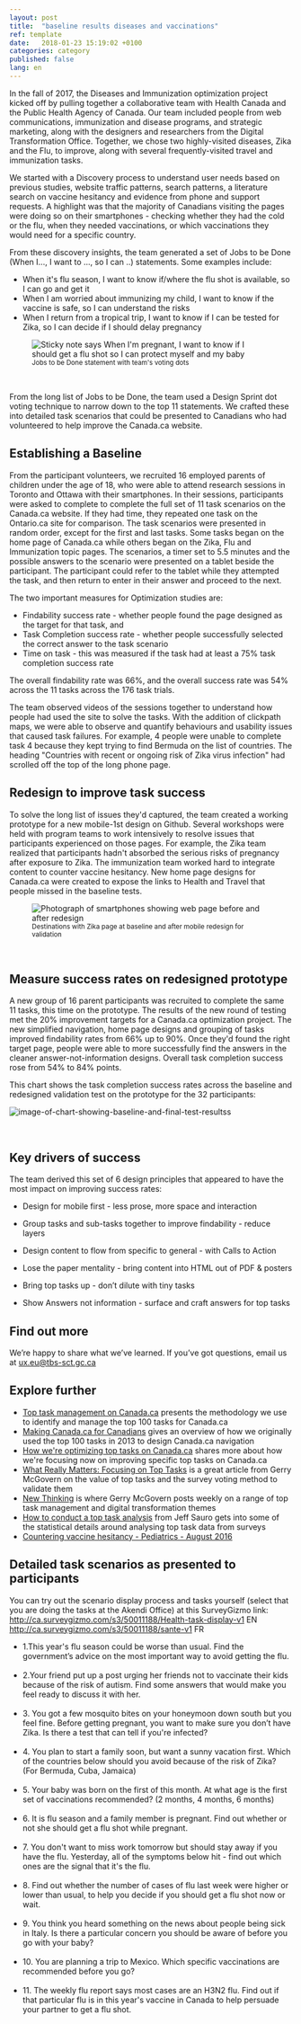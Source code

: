 ```yaml
---
layout: post
title:  "baseline results diseases and vaccinations"
ref: template
date:   2018-01-23 15:19:02 +0100
categories: category
published: false
lang: en
---
```



In the fall of 2017, the Diseases and Immunization optimization project kicked off by pulling together a collaborative team with Health Canada and the Public Health Agency of Canada. Our team included people from web communications, immunization and disease programs, and strategic marketing, along with the designers and researchers from the Digital Transformation Office. Together, we chose two highly-visited diseases, Zika and the Flu, to improve, along with several frequently-visited travel and immunization tasks. 

We started with a Discovery process to understand user needs based on previous studies, website traffic patterns, search patterns, a literature search on vaccine hesitancy and evidence from phone and support requests. A highlight was that the majority of Canadians visiting the pages were doing so on their smartphones - checking whether they had the cold or the flu, when they needed vaccinations, or which vaccinations they would need for a specific country.  

From these discovery insights, the team generated a set of Jobs to be Done (When I..., I want to ..., so I can ..) statements. Some examples include:

* When it's flu season, I want to know	if/where the flu shot is available, so I can	go and get it
* When I am worried about immunizing my child, I want to	know if the vaccine is safe, so I can	understand the risks
* When I return from a tropical trip, I want to	know if I can be tested for Zika, so I can	decide if I should delay pregnancy

<figure>
<img class="img-responsive" alt="Sticky note says When I'm pregnant, I want to know if I should get a flu shot so I can protect myself and my baby" src="/images/JTBD_dots.jpg">
<figcaption><small>Jobs to be Done statement with team's voting dots</small></figcaption>
</figure><br>


From the long list of Jobs to be Done, the team used a Design Sprint dot voting technique to narrow down to the top 11 statements. We crafted these into detailed task scenarios that could be presented to Canadians who had volunteered to help improve the Canada.ca website. 

## Establishing a Baseline 

From the participant volunteers, we recruited 16 employed parents of children under the age of 18, who were able to attend research sessions in Toronto and Ottawa with their smartphones. In their sessions, participants were asked to complete to complete the full set of 11 task scenarios on the Canada.ca website. If they had time, they repeated one task on the Ontario.ca site for comparison. The task scenarios were presented in random order, except for the first and last tasks. Some tasks began on the home page of Canada.ca while others began on the Zika, Flu and Immunization topic pages. The scenarios, a timer set to 5.5 minutes and the possible answers to the scenario were presented on a tablet beside the participant. The participant could refer to the tablet while they attempted the task, and then return to enter in their answer and proceed to the next. 
 
The two important measures for Optimization studies are:
* Findability success rate - whether people found the page designed as the target for that task, and 
* Task Completion success rate - whether people successfully selected the correct answer to the task scenario
* Time on task - this was measured if the task had at least a 75% task completion success rate

The overall findability rate was 66%, and the overall success rate was 54% across the 11 tasks across the 176 task trials. 

The team observed videos of the sessions together to understand how people had used the site to solve the tasks. With the addition of clickpath maps, we were able to observe and quantify behaviours and usability issues that caused task failures. For example, 4 people were unable to complete task 4 because they kept trying to find Bermuda on the list of countries. The heading "Countries with recent or ongoing risk of Zika virus infection" had scrolled off the top of the long phone page. 

## Redesign to improve task success

To solve the long list of issues they'd captured, the team created a working prototype for a new mobile-1st design on Github. Several workshops were held with program teams to work intensively to resolve issues that participants experienced on those pages. For example, the Zika team realized that participants hadn't absorbed the serious risks of pregnancy after exposure to Zika. The immunization team worked hard to integrate content to counter vaccine hesitancy. New home page designs for Canada.ca were created to expose the links to Health and Travel that people missed in the baseline tests. 
<figure>
<img class="img-responsive" alt="Photograph of smartphones showing web page before and after redesign" src="/images/zika_phones.png">
<figcaption><small>Destinations with Zika page at baseline and after mobile redesign for validation</small></figcaption>
</figure><br>

## Measure success rates on redesigned prototype
A new group of 16 parent participants was recruited to complete the same 11 tasks, this time on the prototype. The results of the new round of testing met the 20% improvement targets for a Canada.ca optimization project.  The new simplified navigation, home page designs and grouping of tasks improved findability rates from 66% up to 90%. Once they'd found the right target page, people were able to more successfully find the answers in the cleaner answer-not-information designs. Overall task completion success rose from 54% to 84% points.   
 
 This chart shows the task completion success rates across the baseline and redesigned validation test on the prototype for the 32 participants:
 
 <div itemprop="text" class="" data="type-text">
      <div class="img-responsive center-block col-md-6">
          <span class=""><img src="../images/Baseline vs Validation Success results.JPG" alt="image-of-chart-showing-baseline-and-final-test-resultss">
       </span>
       <div>
<p><br>
 
 ## Key drivers of success 
 The team derived this set of 6 design principles that appeared to have the most impact on improving success rates: 
 
* Design for mobile first - less prose, more space and interaction

* Group tasks and sub-tasks together to improve findability - reduce layers

* Design content to flow from specific to general -  with Calls to Action

* Lose the paper mentality - bring content into HTML out of PDF & posters

* Bring top tasks up  - don’t dilute with tiny tasks 

* Show Answers not information - surface and craft answers for top tasks

## Find out more

We’re happy to share what we’ve learned. If you’ve got questions, email us at ux.eu@tbs-sct.gc.ca

## Explore further

* [Top task management on Canada.ca]() presents the methodology we use to identify and manage the top 100 tasks for Canada.ca
* [Making Canada.ca for Canadians]() gives an overview of how we originally used the top 100 tasks in 2013 to design Canada.ca navigation
* [How we're optimizing top tasks on Canada.ca](https://canada-ca.github.io/category/2017/08/21/optimization-overview.html) shares more about how we're focusing now on improving specific top tasks on Canada.ca
* [What Really Matters: Focusing on Top Tasks](https://alistapart.com/article/what-really-matters-focusing-on-top-tasks) is a great article from Gerry McGovern on the value of top tasks and the survey voting method to validate them
* [New Thinking](http://gerrymcgovern.com/new-thinking/) is where Gerry McGovern posts weekly on a range of top task management and digital transformation themes 
* [How to conduct a top task analysis](https://measuringu.com/top-tasks/) from Jeff Sauro gets into some of the statistical details around analysing top task data from surveys
* [Countering vaccine hesitancy - Pediatrics - August 2016](http://pediatrics.aappublications.org/content/early/2016/08/25/peds.2016-2146)

## Detailed task scenarios as presented to participants
You can try out the scenario display process and tasks yourself (select that you are doing the tasks at the Akendi Office) at this SurveyGizmo link: http://ca.surveygizmo.com/s3/50011188/Health-task-display-v1 EN http://ca.surveygizmo.com/s3/50011188/sante-v1 FR
<ul>
<li> 1.This year's flu season could be worse than usual. Find the government’s advice on the most important way to avoid getting the flu. </li>
<br>
<li> 2.Your friend put up a post urging her friends not to vaccinate their kids because of the risk of autism. Find some answers that would make you feel ready to discuss it with her. </li>
<br>
<li> 3. You got a few mosquito bites on your honeymoon down south but you feel fine. Before getting pregnant, you want to make sure you don’t have Zika. Is there a test that can tell if you're infected? </li>
<br>
<li> 4. You plan to start a family soon, but want a sunny vacation first. Which of the countries below should you avoid because of the risk of Zika? (For Bermuda, Cuba, Jamaica)</li>
<br>
<li> 5. Your baby was born on the first of this month. At what age is the first set of vaccinations recommended? (2 months, 4 months, 6 months)</li>
<br>
<li> 6. It is flu season and a family member is pregnant. Find out whether or not she should get a flu shot while pregnant. </li> 
<br>
<li> 7. You don't want to miss work tomorrow but should stay away if you have the flu. Yesterday, all of the symptoms below hit - find out which ones are the signal that it's the flu. </li>
<br>
<li> 8. Find out whether the number of cases of flu last week were higher or lower than usual, to help you decide if you should get a flu shot now or wait. </li>
<br>
 <li> 9. You think you heard something on the news about people being sick in Italy. Is there a particular concern you should be aware of before you go with your baby? </li>
<br>
<li> 10. You are planning a trip to Mexico. Which specific vaccinations are recommended before you go? </li>
<br>
<li>11. The weekly flu report says most cases are an H3N2 flu. Find out if that particular flu is in this year's vaccine in Canada to help persuade your partner to get a flu shot.</li>
</ul>
 </br>

